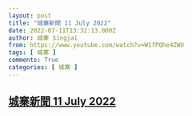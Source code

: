 ```yaml
---
layout: post
title: "城寨新聞 11 July 2022"
date: 2022-07-11T13:32:13.000Z
author: 城寨 Singjai
from: https://www.youtube.com/watch?v=W1fPQhe4ZWU
tags: [ 城寨 ]
comments: True
categories: [ 城寨 ]
---
```

<!--1657546333000-->
[城寨新聞 11 July 2022](https://www.youtube.com/watch?v=W1fPQhe4ZWU)
------

<div>

</div>
